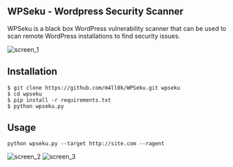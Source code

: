 ## WPSeku - Wordpress Security Scanner 
WPSeku is a black box WordPress vulnerability scanner that can be used to scan remote WordPress installations to find security issues.

![screen_1](https://raw.githubusercontent.com/m4ll0k/WPSeku/master/screen/screen_1.png)

## Installation
```
$ git clone https://github.com/m4ll0k/WPSeku.git wpseku
$ cd wpseku
$ pip install -r requirements.txt
$ python wpseku.py
```
## Usage
`python wpseku.py --target http://site.com --ragent`

![screen_2](https://raw.githubusercontent.com/m4ll0k/WPSeku/master/screen/screen_2.png)
![screen_3](https://raw.githubusercontent.com/m4ll0k/WPSeku/master/screen/screen_3.png)
